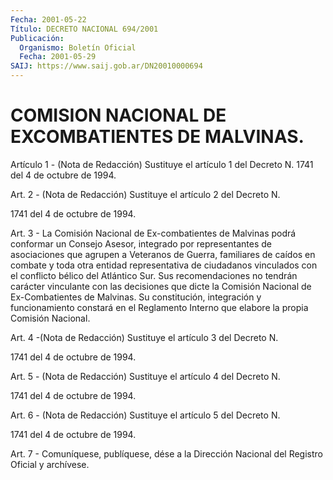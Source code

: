 ```yaml
---
Fecha: 2001-05-22
Título: DECRETO NACIONAL 694/2001
Publicación:
  Organismo: Boletín Oficial
  Fecha: 2001-05-29
SAIJ: https://www.saij.gob.ar/DN20010000694
---
```

# COMISION NACIONAL DE EXCOMBATIENTES DE MALVINAS.

<a id="1"></a>
Artículo 1 - (Nota de Redacción) Sustituye el artículo 1 del Decreto N. 1741 del 4 de octubre de 1994.

<a id="2"></a>
Art. 2 - (Nota de Redacción) Sustituye el artículo 2 del Decreto N.

1741 del 4 de octubre de 1994.

<a id="3"></a>
Art. 3 - La Comisión Nacional de Ex-combatientes de Malvinas podrá conformar un Consejo Asesor, integrado por representantes de asociaciones que agrupen a Veteranos  de Guerra, familiares de caídos en combate y toda otra entidad representativa de ciudadanos vinculados con el conflicto bélico del Atlántico  Sur. Sus recomendaciones no tendrán  carácter  vinculante  con  las decisiones  que  dicte  la Comisión Nacional de Ex-Combatientes  de Malvinas. Su constitución, integración y funcionamiento constará en el Reglamento Interno que elabore la propia Comisión Nacional.

<a id="4"></a>
Art. 4 -(Nota de Redacción) Sustituye el artículo 3 del  Decreto N.

1741 del 4 de octubre de 1994.

<a id="5"></a>
Art. 5 - (Nota de Redacción) Sustituye el artículo 4 del Decreto N.

1741 del 4 de  octubre  de  1994.

<a id="6"></a>
Art. 6 - (Nota de Redacción) Sustituye el artículo 5 del Decreto N.

1741 del 4 de octubre de 1994.

<a id="7"></a>
Art. 7 - Comuníquese, publíquese, dése a la Dirección Nacional del Registro Oficial y archívese.